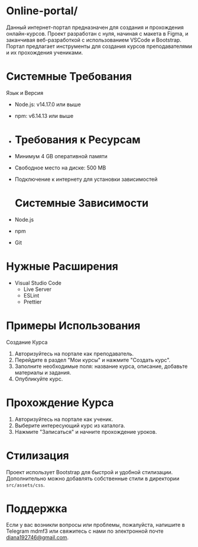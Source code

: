 # Online-portal/
  Данный интернет-портал предназначен для создания и прохождения онлайн-курсов. Проект разработан с нуля, начиная с макета в Figma, и заканчивая веб-разработкой с использованием VSCode и Bootstrap. Портал предлагает  инструменты для создания курсов преподавателями и их прохождения учениками.

  # Системные Требования
   Язык и Версия
- Node.js: v14.17.0 или выше
- npm: v6.14.13 или выше
- 
  # Требования к Ресурсам
- Минимум 4 GB оперативной памяти
- Свободное место на диске: 500 MB
- Подключение к интернету для установки зависимостей

  # Системные Зависимости
- Node.js
- npm
- Git

# Нужные Расширения
- Visual Studio Code
  - Live Server
  - ESLint
  - Prettier

# Примеры Использования

   Создание Курса
1. Авторизуйтесь на портале как преподаватель.
2. Перейдите в раздел "Мои курсы" и нажмите "Создать курс".
3. Заполните необходимые поля: название курса, описание, добавьте материалы и задания.
4. Опубликуйте курс.

  # Прохождение Курса

1. Авторизуйтесь на портале как ученик.
2. Выберите интересующий курс из каталога.
3. Нажмите "Записаться" и начните прохождение уроков.

  # Стилизация

Проект использует Bootstrap для быстрой и удобной стилизации. Дополнительно можно добавлять собственные стили в директории `src/assets/css`.

  # Поддержка

Если у вас возникли вопросы или проблемы, пожалуйста, напишите в Telegram mdmf3 или свяжитесь с нами по электронной почте diana192746@gmail.com.

